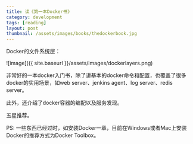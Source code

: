```yaml
---
title: 读《第一本Docker书》  
category: development  
tags: [reading]  
layout: post  
thumbnail: /assets/images/books/thedockerbook.jpg
---
```


Docker的文件系统层：

![image]({{ site.baseurl }}/assets/images/dockerlayers.png)

非常好的一本docker入门书，除了讲基本的docker命令和配置，也覆盖了很多docker的实用场景，如web server、jenkins agent、log server、redis server。

此外，还介绍了docker容器的编配以及服务发现。

五星推荐。

PS: 一些东西已经过时，如安装Docker一章，目前在Windows或者Mac上安装Docker的推荐方式为Docker Toolbox。

